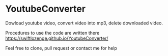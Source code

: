 # YoutubeConverter
Dowload youtube video, convert video into mp3, delete downloaded video.

Procedures to use the code are written there https://swiftlozenge.github.io/YoutubeConverter/


Feel free to clone, pull request or contact me for help
